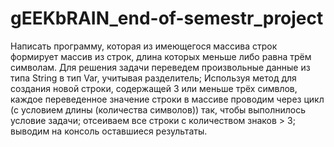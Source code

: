 # gEEKbRAIN_end-of-semestr_project
 Написать программу, которая из имеющегося массива строк формирует массив из строк, длина которых меньше либо равна трём символам.
Для решения задачи переведем произвольные данные из типа String в тип Var, учитывая разделитель;
Используя метод для создания новой строки, содержащей 3 или меньше трёх симвлов, каждое переведенное значение строки в массиве проводим через цикл (с условием длины 
(количества символов)) так, чтобы выполнилось условие задачи; отсеиваем все строки с количеством знаков > 3; выводим на консоль оставшиеся результаты.


